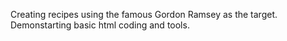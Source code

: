 Creating recipes using the famous Gordon Ramsey as the target. Demonstarting basic html coding and tools.